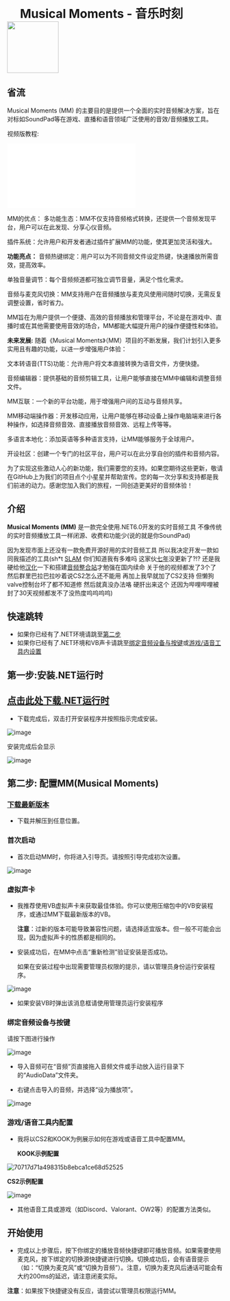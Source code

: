 

<h1 style="display:inline; vertical-align:middle; margin-left: 30px;">Musical Moments - 音乐时刻</h1>
    
<img src="https://github.com/TheD0ubleC/MusicalMoments/assets/143760576/7f630f9e-de47-45d8-a861-112ddf8b015d" width="120" style="vertical-align:middle;">



## 省流
Musical Moments (MM) 的主要目的是提供一个全面的实时音频解决方案，旨在对标如SoundPad等在游戏、直播和语音领域广泛使用的音效/音频播放工具。

视频版教程:
<iframe src="//player.bilibili.com/player.html?aid=1002230504&bvid=BV1qx4y127ue&cid=1477633099&p=1" scrolling="no" border="0" frameborder="no" framespacing="0" allowfullscreen="true"> </iframe>

MM的优点：
多功能生态：MM不仅支持音频格式转换，还提供一个音频发现平台，用户可以在此发现、分享心仪音频。

插件系统：允许用户和开发者通过插件扩展MM的功能，使其更加灵活和强大。

**功能亮点：**
音频热键绑定：用户可以为不同音频文件设定热键，快速播放所需音效，提高效率。

单独音量调节：每个音频频道都可独立调节音量，满足个性化需求。

音频与麦克风切换：MM支持用户在音频播放与麦克风使用间随时切换，无需反复调整设置，省时省力。

MM旨在为用户提供一个便捷、高效的音频播放和管理平台，不论是在游戏中、直播时或在其他需要使用音效的场合，MM都能大幅提升用户的操作便捷性和体验。

**未来发展:**
随着《Musical Moments》（MM）项目的不断发展，我们计划引入更多实用且有趣的功能，以进一步增强用户体验：

文本转语音(TTS)功能：允许用户将文本直接转换为语音文件，方便快捷。

音频编辑器：提供基础的音频剪辑工具，让用户能够直接在MM中编辑和调整音频文件。

MM互联：一个新的平台功能，用于增强用户间的互动与音频共享。

MM移动端操作器：开发移动应用，让用户能够在移动设备上操作电脑端来进行各种操作，如选择音频音效、直接播放音频音效、远程上传等等。

多语言本地化：添加英语等多种语言支持，让MM能够服务于全球用户。

开设社区：创建一个专门的社区平台，用户可以在此分享自创的插件和音频内容。

为了实现这些激动人心的新功能，我们需要您的支持。如果您期待这些更新，敬请在GitHub上为我们的项目点个小星星并帮助宣传。您的每一次分享和支持都是我们前进的动力。感谢您加入我们的旅程，一同创造更美好的音频体验！

## 介绍
**Musical Moments (MM)** 是一款完全使用.NET6.0开发的实时音频工具 不像传统的实时音频播放工具一样闭源、收费和功能少(说的就是你SoundPad)

因为发现市面上还没有一款免费开源好用的实时音频工具 所以我决定开发一款如同我描述的工具(sh*t [SLAM](https://slam.flankers.net/) 你们知道我有多难吗 这家伙[七年](https://github.com/SilentSys/SLAM)没更新了?!? 还是我硬给他[汉化](https://www.bilibili.com/video/BV1tK411i7S3)一下和搭建[音频整合站](slam.scmd.cc)才勉强在国内续命 关于他的视频都发了3个了 然后群里巴拉巴拉吵着说CS2怎么还不能用 再加上我早就加了CS2支持 但懒狗valve控制台坏了都不知道修 然后就真没办法咯 硬肝出来这个 还因为哔哩哔哩被封了30天视频都发不了没热度呜呜呜呜)

## 快速跳转

 - 如果你已经有了.NET环境请跳至[第二步](https://github.com/TheD0ubleC/MusicalMoments/tree/main?tab=readme-ov-file#%E7%AC%AC%E4%BA%8C%E6%AD%A5%E9%85%8D%E7%BD%AEmmmusical-moments)
 - 如果你已经有了.NET环境和VB声卡请跳至[绑定音频设备与按键](https://github.com/TheD0ubleC/MusicalMoments/tree/main?tab=readme-ov-file#%E7%BB%91%E5%AE%9A%E9%9F%B3%E9%A2%91%E8%AE%BE%E5%A4%87%E4%B8%8E%E6%8C%89%E9%94%AE)或[游戏/语音工具内设置](https://github.com/TheD0ubleC/MusicalMoments/tree/main?tab=readme-ov-file#%E6%B8%B8%E6%88%8F%E8%AF%AD%E9%9F%B3%E5%B7%A5%E5%85%B7%E5%86%85%E9%85%8D%E7%BD%AE)
## 第一步:安装.NET运行时</h2>
## [点击此处下载.NET运行时](https://download.visualstudio.microsoft.com/download/pr/e030e884-446c-4530-b37b-9cda7ee93e4a/403c115daa64ad3fcf6d8a8b170f86b8/dotnet-sdk-6.0.127-win-x64.exe) 

- 下载完成后，双击打开安装程序并按照指示完成安装。

![image](https://github.com/TheD0ubleC/MusicalMoments/assets/143760576/667f76a7-776b-4e09-afab-e72aada0c4c0)

安装完成后会显示

![image](https://github.com/TheD0ubleC/MusicalMoments/assets/143760576/78943de2-2812-48b5-98a7-42dba6ea5c38)

## 第二步: 配置MM(Musical Moments)

### [下载最新版本](https://github.com/TheD0ubleC/MusicalMoments/releases/tag/Release)

- 下载并解压到任意位置。

### 首次启动

- 首次启动MM时，你将进入引导页。请按照引导完成初次设置。

![image](https://github.com/TheD0ubleC/MusicalMoments/assets/143760576/402b2b7e-7a79-49e9-bfe9-9171cd731be4)

### 虚拟声卡

- 我推荐使用VB虚拟声卡来获取最佳体验。你可以使用压缩包中的VB安装程序，或通过MM下载最新版本的VB。

  **注意**：过新的版本可能导致兼容性问题，请选择适宜版本。但一般不可能会出现，因为虚拟声卡的性质都是相同的。

- 安装成功后，在MM中点击“重新检测”验证安装是否成功。

  如果在安装过程中出现需要管理员权限的提示，请以管理员身份运行安装程序。

![image](https://github.com/TheD0ubleC/MusicalMoments/assets/143760576/abd85c55-806b-4db4-af9c-78a6315adbe9)

 - 如果安装VB时弹出该消息框请使用管理员运行安装程序

### 绑定音频设备与按键

请按下图进行操作

![image](https://github.com/TheD0ubleC/MusicalMoments/assets/143760576/c8a90cd7-9604-4f67-b16a-6fe8e0220298)

- 导入音频可在“音频”页直接拖入音频文件或手动放入运行目录下的“AudioData”文件夹。

- 右键点击导入的音频，并选择“设为播放项”。

![image](https://github.com/TheD0ubleC/MusicalMoments/assets/143760576/38277b5e-34dd-4a24-b15d-604802b6f70e)

### 游戏/语音工具内配置

- 我将以CS2和KOOK为例展示如何在游戏或语音工具中配置MM。

  **KOOK示例配置**

![70717d71a498315b8ebca1ce68d52525](https://github.com/TheD0ubleC/MusicalMoments/assets/143760576/f447ef78-7a27-46f2-92f9-7a152d01f4ea)

  **CS2示例配置**

![image](https://github.com/TheD0ubleC/MusicalMoments/assets/143760576/461615f4-e0b6-4147-b3f2-f205200c4d60)

- 其他语音工具或游戏（如Discord、Valorant、OW2等）的配置方法类似。

## 开始使用

- 完成以上步骤后，按下你绑定的播放音频快捷键即可播放音频。如果需要使用麦克风，按下绑定的切换源快捷键进行切换。切换成功后，会有语音提示（如：“切换为麦克风”或“切换为音频”）。注意，切换为麦克风后通话可能会有大约200ms的延迟，请注意闭麦实际。

**注意**：如果按下快捷键没有反应，请尝试以管理员权限运行MM。
